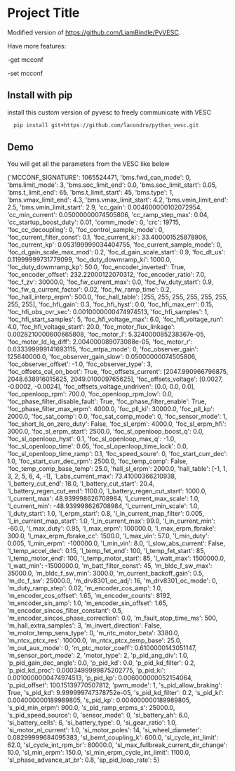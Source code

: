 
# Project Title

Modified version of https://github.com/LiamBindle/PyVESC.

Have more features:

-get mcconf

-set mcconf






## Install with pip

install this custom version of pyvesc to freely communicate with VESC

```bash
  pip install git+https://github.com/lacondro/python_vesc.git
```


## Demo

You will get all the parameters from the VESC like below

{'MCCONF_SIGNATURE': 1065524471,
 'bms.fwd_can_mode': 0,
 'bms.limit_mode': 3,
 'bms.soc_limit_end': 0.0,
 'bms.soc_limit_start': 0.05,
 'bms.t_limit_end': 65,
 'bms.t_limit_start': 45,
 'bms.type': 1,
 'bms.vmax_limit_end': 4.3,
 'bms.vmax_limit_start': 4.2,
 'bms.vmin_limit_end': 2.5,
 'bms.vmin_limit_start': 2.9,
 'cc_gain': 0.004600000102072954,
 'cc_min_current': 0.05000000074505806,
 'cc_ramp_step_max': 0.04,
 'cc_startup_boost_duty': 0.01,
 'comm_mode': 0,
 'crc': 19715,
 'foc_cc_decoupling': 0,
 'foc_control_sample_mode': 0,
 'foc_current_filter_const': 0.1,
 'foc_current_ki': 33.400001525878906,
 'foc_current_kp': 0.053199999034404755,
 'foc_current_sample_mode': 0,
 'foc_d_gain_scale_max_mod': 0.2,
 'foc_d_gain_scale_start': 0.9,
 'foc_dt_us': 0.11999999731779099,
 'foc_duty_dowmramp_ki': 1000.0,
 'foc_duty_dowmramp_kp': 50.0,
 'foc_encoder_inverted': True,
 'foc_encoder_offset': 232.22000122070312,
 'foc_encoder_ratio': 7.0,
 'foc_f_zv': 30000.0,
 'foc_fw_current_max': 0.0,
 'foc_fw_duty_start': 0.9,
 'foc_fw_q_current_factor': 0.02,
 'foc_fw_ramp_time': 0.2,
 'foc_hall_interp_erpm': 500.0,
 'foc_hall_table': [255, 255, 255, 255, 255, 255, 255, 255],
 'foc_hfi_gain': 0.3,
 'foc_hfi_hyst': 0.0,
 'foc_hfi_max_err': 0.15,
 'foc_hfi_obs_ovr_sec': 0.0010000000474974513,
 'foc_hfi_samples': 1,
 'foc_hfi_start_samples': 5,
 'foc_hfi_voltage_max': 6.0,
 'foc_hfi_voltage_run': 4.0,
 'foc_hfi_voltage_start': 20.0,
 'foc_motor_flux_linkage': 0.0028210000600665808,
 'foc_motor_l': 5.324000085238367e-05,
 'foc_motor_ld_lq_diff': 2.004000089073088e-05,
 'foc_motor_r': 0.033399999141693115,
 'foc_mtpa_mode': 0,
 'foc_observer_gain': 125640000.0,
 'foc_observer_gain_slow': 0.05000000074505806,
 'foc_observer_offset': -1.0,
 'foc_observer_type': 3,
 'foc_offsets_cal_on_boot': True,
 'foc_offsets_current': [2047.990966796875,
                         2048.638916015625,
                         2049.010009765625],
 'foc_offsets_voltage': [0.0027, -0.0002, -0.0024],
 'foc_offsets_voltage_undriven': [0.0, 0.0, 0.0],
 'foc_openloop_rpm': 700.0,
 'foc_openloop_rpm_low': 0.0,
 'foc_phase_filter_disable_fault': True,
 'foc_phase_filter_enable': True,
 'foc_phase_filter_max_erpm': 4000.0,
 'foc_pll_ki': 30000.0,
 'foc_pll_kp': 2000.0,
 'foc_sat_comp': 0.0,
 'foc_sat_comp_mode': 0,
 'foc_sensor_mode': 1,
 'foc_short_ls_on_zero_duty': False,
 'foc_sl_erpm': 4000.0,
 'foc_sl_erpm_hfi': 3000.0,
 'foc_sl_erpm_start': 2500.0,
 'foc_sl_openloop_boost_q': 0.0,
 'foc_sl_openloop_hyst': 0.1,
 'foc_sl_openloop_max_q': -1.0,
 'foc_sl_openloop_time': 0.05,
 'foc_sl_openloop_time_lock': 0.0,
 'foc_sl_openloop_time_ramp': 0.1,
 'foc_speed_soure': 0,
 'foc_start_curr_dec': 1.0,
 'foc_start_curr_dec_rpm': 2500.0,
 'foc_temp_comp': False,
 'foc_temp_comp_base_temp': 25.0,
 'hall_sl_erpm': 2000.0,
 'hall_table': [-1, 1, 3, 2, 5, 6, 4, -1],
 'l_abs_current_max': 73.41000366210938,
 'l_battery_cut_end': 18.0,
 'l_battery_cut_start': 20.4,
 'l_battery_regen_cut_end': 1100.0,
 'l_battery_regen_cut_start': 1000.0,
 'l_current_max': 48.939998626708984,
 'l_current_max_scale': 1.0,
 'l_current_min': -48.939998626708984,
 'l_current_min_scale': 1.0,
 'l_duty_start': 1.0,
 'l_erpm_start': 0.8,
 'l_in_current_map_filter': 0.005,
 'l_in_current_map_start': 1.0,
 'l_in_current_max': 99.0,
 'l_in_current_min': -60.0,
 'l_max_duty': 0.95,
 'l_max_erpm': 100000.0,
 'l_max_erpm_fbrake': 300.0,
 'l_max_erpm_fbrake_cc': 1500.0,
 'l_max_vin': 57.0,
 'l_min_duty': 0.005,
 'l_min_erpm': -100000.0,
 'l_min_vin': 8.0,
 'l_slow_abs_current': False,
 'l_temp_accel_dec': 0.15,
 'l_temp_fet_end': 100,
 'l_temp_fet_start': 85,
 'l_temp_motor_end': 100,
 'l_temp_motor_start': 85,
 'l_watt_max': 1500000.0,
 'l_watt_min': -1500000.0,
 'm_batt_filter_const': 45,
 'm_bldc_f_sw_max': 35000.0,
 'm_bldc_f_sw_min': 3000.0,
 'm_current_backoff_gain': 0.5,
 'm_dc_f_sw': 25000.0,
 'm_drv8301_oc_adj': 16,
 'm_drv8301_oc_mode': 0,
 'm_duty_ramp_step': 0.02,
 'm_encoder_cos_amp': 1.0,
 'm_encoder_cos_offset': 1.65,
 'm_encoder_counts': 8192,
 'm_encoder_sin_amp': 1.0,
 'm_encoder_sin_offset': 1.65,
 'm_encoder_sincos_filter_constant': 0.5,
 'm_encoder_sincos_phase_correction': 0.0,
 'm_fault_stop_time_ms': 500,
 'm_hall_extra_samples': 3,
 'm_invert_direction': False,
 'm_motor_temp_sens_type': 0,
 'm_ntc_motor_beta': 3380.0,
 'm_ntcx_ptcx_res': 10000.0,
 'm_ntcx_ptcx_temp_base': 25.0,
 'm_out_aux_mode': 0,
 'm_ptc_motor_coeff': 0.6100000143051147,
 'm_sensor_port_mode': 2,
 'motor_type': 2,
 'p_pid_ang_div': 1.0,
 'p_pid_gain_dec_angle': 0.0,
 'p_pid_kd': 0.0,
 'p_pid_kd_filter': 0.2,
 'p_pid_kd_proc': 0.0003499999875202775,
 'p_pid_ki': 0.0010000000474974513,
 'p_pid_kp': 0.006000000052154064,
 'p_pid_offset': 100.15139770507812,
 'pwm_mode': 1,
 's_pid_allow_braking': True,
 's_pid_kd': 9.999999747378752e-05,
 's_pid_kd_filter': 0.2,
 's_pid_ki': 0.004000000189989805,
 's_pid_kp': 0.004000000189989805,
 's_pid_min_erpm': 900.0,
 's_pid_ramp_erpms_s': 25000.0,
 's_pid_speed_source': 0,
 'sensor_mode': 0,
 'si_battery_ah': 6.0,
 'si_battery_cells': 6,
 'si_battery_type': 0,
 'si_gear_ratio': 1.0,
 'si_motor_nl_current': 1.0,
 'si_motor_poles': 14,
 'si_wheel_diameter': 0.08299999684095383,
 'sl_bemf_coupling_k': 600.0,
 'sl_cycle_int_limit': 62.0,
 'sl_cycle_int_rpm_br': 80000.0,
 'sl_max_fullbreak_current_dir_change': 10.0,
 'sl_min_erpm': 150.0,
 'sl_min_erpm_cycle_int_limit': 1100.0,
 'sl_phase_advance_at_br': 0.8,
 'sp_pid_loop_rate': 5}